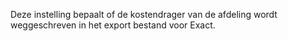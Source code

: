Deze instelling bepaalt of de kostendrager van de afdeling wordt weggeschreven in het export bestand voor Exact.